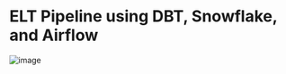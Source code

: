 # ELT Pipeline using DBT, Snowflake, and Airflow

![image](https://github.com/user-attachments/assets/6029fc1a-7e9d-4ab8-b016-d8fe68b6d37a)
